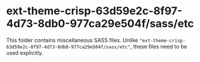# ext-theme-crisp-63d59e2c-8f97-4d73-8db0-977ca29e504f/sass/etc

This folder contains miscellaneous SASS files. Unlike `"ext-theme-crisp-63d59e2c-8f97-4d73-8db0-977ca29e504f/sass/etc"`, these files
need to be used explicitly.
